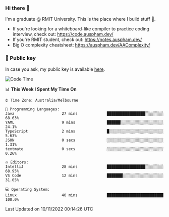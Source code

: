 ### Hi there 👋

I'm a graduate @ RMIT University. This is the place where I build stuff 👀. 

- If you're looking for a whiteboard-like compiler to practice coding interview, check out: https://code.auspham.dev/
- If you're RMIT student, check out: https://notes.auspham.dev/
- Big O complexity cheatsheet: https://auspham.dev/AAComplexity/

### 🔑 Public key

In case you ask, my public key is available [here](https://public.auspham.dev/).

<!--START_SECTION:waka-->
![Code Time](http://img.shields.io/badge/Code%20Time-895%20hrs-blue)

📊 **This Week I Spent My Time On** 

```text
⌚︎ Time Zone: Australia/Melbourne

💬 Programming Languages: 
Java                     27 mins             █████████████████░░░░░░░░   68.63% 
YAML                     9 mins              ██████░░░░░░░░░░░░░░░░░░░   24.1% 
TypeScript               2 mins              █░░░░░░░░░░░░░░░░░░░░░░░░   5.63% 
JSON                     0 secs              ░░░░░░░░░░░░░░░░░░░░░░░░░   1.31% 
textmate                 0 secs              ░░░░░░░░░░░░░░░░░░░░░░░░░   0.26%

🔥 Editors: 
IntelliJ                 28 mins             █████████████████░░░░░░░░   68.95% 
VS Code                  12 mins             ███████░░░░░░░░░░░░░░░░░░   31.05%

💻 Operating System: 
Linux                    40 mins             █████████████████████████   100.0%

```


 Last Updated on 10/11/2022 00:14:26 UTC
<!--END_SECTION:waka-->

<!--
**rockmanvnx6/rockmanvnx6** is a ✨ _special_ ✨ repository because its `README.md` (this file) appears on your GitHub profile.

Here are some ideas to get you started:

- 🔭 I’m currently working on ...
- 🌱 I’m currently learning ...
- 👯 I’m looking to collaborate on ...
- 🤔 I’m looking for help with ...
- 💬 Ask me about ...
- 📫 How to reach me: ...
- 😄 Pronouns: ...
- ⚡ Fun fact: ...
-->
